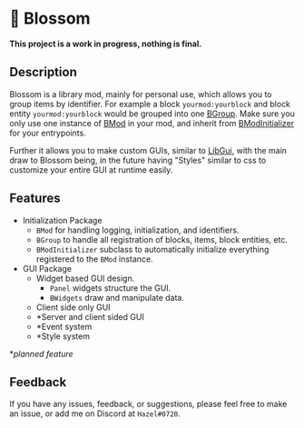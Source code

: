 # 🌸 Blossom 

**This project is a work in progress, nothing is final.**

## Description
Blossom is a library mod, mainly for personal use, which allows you to group items by identifier. For example a block `yourmod:yourblock` and block entity `yourmod:yourblock` would be grouped into one [BGroup](src/main/java/com/hazeltrinity/blossom/init/BGroup.java). Make sure you only use one instance of [BMod](src/main/java/com/hazeltrinity/blossom/BMod.java) in your mod, and inherit from [BModInitializer](src/main/java/com/hazeltrinity/blossom/init/BModInitializer.java) for your entrypoints.

Further it allows you to make custom GUIs, similar to [LibGui](https://github.com/CottonMC/LibGui), with the main draw to Blossom being, in the future having "Styles" similar to css to customize your entire GUI at runtime easily.

## Features
 - Initialization Package
   - `BMod` for handling logging, initialization, and identifiers.
   - `BGroup` to handle all registration of blocks, items, block entities, etc.
   - `BModInitializer` subclass to automatically initialize everything registered to the `BMod` instance.
 - GUI Package
   - Widget based GUI design.
     - `Panel` widgets structure the GUI.
     - `BWidgets` draw and manipulate data.
   - Client side only GUI
   - *Server and client sided GUI
   - *Event system
   - *Style system
  
**planned feature*

## Feedback
If you have any issues, feedback, or suggestions, please feel free to make an issue, or add me on Discord at `Hazel#0720`.